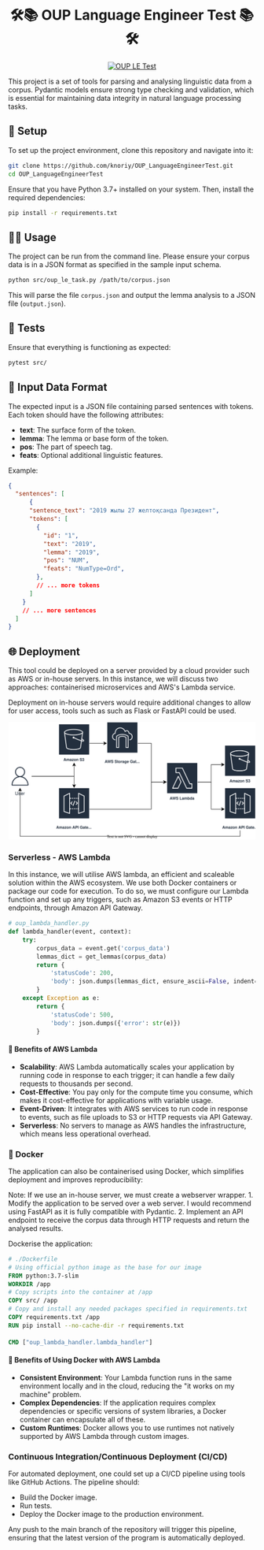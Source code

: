 
<div align="center">

# 🛠️📚 OUP Language Engineer Test 📚🛠️

[![OUP LE Test](https://github.com/knoriy/OUP_LanguageEngineerTest/actions/workflows/ci-testing.yml/badge.svg)](https://github.com/knoriy/OUP_LanguageEngineerTest/actions/workflows/ci-testing.yml)


</div>

This project is a set of tools for parsing and analysing linguistic data from a corpus. Pydantic models ensure strong type checking and validation, which is essential for maintaining data integrity in natural language processing tasks.

## 🚀 Setup

To set up the project environment, clone this repository and navigate into it:

```bash
git clone https://github.com/knoriy/OUP_LanguageEngineerTest.git
cd OUP_LanguageEngineerTest
```

Ensure that you have Python 3.7+ installed on your system. Then, install the required dependencies:

```bash
pip install -r requirements.txt
```

## 🧑‍💻 Usage

The project can be run from the command line. Please ensure your corpus data is in a JSON format as specified in the sample input schema.

```bash
python src/oup_le_task.py /path/to/corpus.json
```

This will parse the file `corpus.json` and output the lemma analysis to a JSON file (`output.json`).

## 🧪 Tests

Ensure that everything is functioning as expected:

```bash
pytest src/
```

## 📄 Input Data Format

The expected input is a JSON file containing parsed sentences with tokens. Each token should have the following attributes:

- **text**: The surface form of the token.
- **lemma**: The lemma or base form of the token.
- **pos**: The part of speech tag.
- **feats**: Optional additional linguistic features.

Example:

```json
{
  "sentences": [
      {
      "sentence_text": "2019 жылы 27 желтоқсанда Президент",
      "tokens": [
        {
          "id": "1",
          "text": "2019",
          "lemma": "2019",
          "pos": "NUM",
          "feats": "NumType=Ord",
        },
        // ... more tokens
      ]
    }
    // ... more sentences
  ]
}
```

## 🌐 Deployment

This tool could be deployed on a server provided by a cloud provider such as AWS or in-house servers. In this instance, we will discuss two approaches: containerised microservices and AWS's Lambda service.

Deployment on in-house servers would require additional changes to allow for user access, tools such as such as Flask or FastAPI could be used.

<!-- Insert image -->
<p align="center">
  <img src="./images/OUP_pipeline.drawio.svg" alt="Pipeline">
</p>

### Serverless - AWS Lambda

In this instance, we will utilise AWS lambda, an efficient and scaleable solution within the AWS ecosystem. We use both Docker containers or package our code for execution. To do so, we must configure our Lambda function and set up any triggers, such as Amazon S3 events or HTTP endpoints, through Amazon API Gateway.

```python
# oup_lambda_handler.py
def lambda_handler(event, context):
    try:
        corpus_data = event.get('corpus_data')
        lemmas_dict = get_lemmas(corpus_data)
        return {
            'statusCode': 200,
            'body': json.dumps(lemmas_dict, ensure_ascii=False, indent=2)
        }
    except Exception as e:
        return {
            'statusCode': 500,
            'body': json.dumps({'error': str(e)})
        }
```

#### 🌟 Benefits of AWS Lambda

- **Scalability**: AWS Lambda automatically scales your application by running code in response to each trigger; it can handle a few daily requests to thousands per second.
- **Cost-Effective**: You pay only for the compute time you consume, which makes it cost-effective for applications with variable usage.
- **Event-Driven**: It integrates with AWS services to run code in response to events, such as file uploads to S3 or HTTP requests via API Gateway.
- **Serverless**: No servers to manage as AWS handles the infrastructure, which means less operational overhead.

### 🐳 Docker

The application can also be containerised using Docker, which simplifies deployment and improves reproducibility:

Note: If we use an in-house server, we must create a webserver wrapper.
    1. Modify the application to be served over a web server. I would recommend using FastAPI as it is fully compatible with Pydantic.
    2. Implement an API endpoint to receive the corpus data through HTTP requests and return the analysed results.

Dockerise the application:

```dockerfile
# ./Dockerfile
# Using official python image as the base for our image
FROM python:3.7-slim
WORKDIR /app
# Copy scripts into the container at /app
COPY src/ /app
# Copy and install any needed packages specified in requirements.txt
COPY requirements.txt /app
RUN pip install --no-cache-dir -r requirements.txt

CMD ["oup_lambda_handler.lambda_handler"]
```

#### 🌟 Benefits of Using Docker with AWS Lambda

- **Consistent Environment**: Your Lambda function runs in the same environment locally and in the cloud, reducing the "it works on my machine" problem.
- **Complex Dependencies**: If the application requires complex dependencies or specific versions of system libraries, a Docker container can encapsulate all of these.
- **Custom Runtimes**: Docker allows you to use runtimes not natively supported by AWS Lambda through custom images.

### Continuous Integration/Continuous Deployment (CI/CD)

For automated deployment, one could set up a CI/CD pipeline using tools like GitHub Actions. The pipeline should:

- Build the Docker image.
- Run tests.
- Deploy the Docker image to the production environment.

Any push to the main branch of the repository will trigger this pipeline, ensuring that the latest version of the program is automatically deployed.
